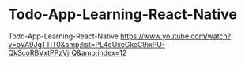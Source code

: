 # Todo-App-Learning-React-Native
Todo-App-Learning-React-Native https://www.youtube.com/watch?v=oVA9JgTTiT0&amp;list=PL4cUxeGkcC9ixPU-QkScoRBVxtPPzVjrQ&amp;index=12
